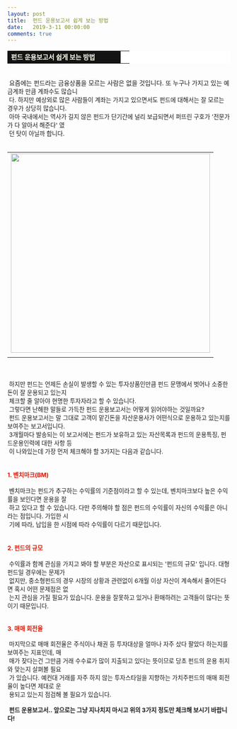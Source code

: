 ```yaml
---
layout: post
title:  펀드 운용보고서 쉽게 보는 방법
date:   2019-3-11 00:00:00
comments: true
---
```





<div><table width="99%" bgcolor="#ffffff" cellspacing="1" cellpadding="2"><tbody><tr><td width="240" bgcolor="#141313" style-="border-bottom:#141313 1px solid; border-left:#141313 1px solid; border-top:#141313 1px solid; &#13;&#10;border-right:#141313 1px solid"><span style="color: rgb(0, 0, 0); font-family: 맑은 고딕, dotum, verdana; font-size: 11pt;"><strong><span syle="font-size:11pt"><font color="#fffff0">펀드 운용보고서 쉽게 보는 방법</font></span></strong></span></td><td style="border-width: 0px 0px 1px; border-style: solid; border-color: rgb(255, 255, 255) rgb(255, 255, 255) rgb(20, 19, 19);"><span style="font-size: 11pt;"><font color="#000000">&nbsp;</font></span></td></tr></tbody></table><br> &nbsp;요즘에는 펀드라는 금융상품을 모르는 사람은 없을 것입니다. 또 누구나 가지고 있는 <span style="font-size: 10pt;">예금계좌 만큼 계좌수도 많습니<br>&nbsp;다. 하지만 예상외로 많은 사람들이 계좌는 가지고 있으</span><span style="font-size: 10pt;">면서도 펀드에 대해서는 잘 모르는 경우가 상당히 많습니다. <br> &nbsp;</span><span style="font-size: 10pt;">아마 국내에서는 역사가 길지 않은 펀드가 단기간에 널리 보급되면서 퍼뜨린 구호가 </span><span style="font-size: 10pt;">'전문가가 다 알아서 해준다' 였<br>&nbsp;던 탓이 아닐까 합니다.<br></span><br></div><div><table width="100%"><tbody><tr><td align="middle"><div class="imageblock center" style="text-align: center; clear: both;"><span data-url="https://t1.daumcdn.net/cfile/tistory/187BDC1A4C2F11E160?download" data-lightbox="lightbox"><img width="450" height="337" style="height: auto; cursor: pointer; max-width: 100%;" alt="" src="https://t1.daumcdn.net/cfile/tistory/187BDC1A4C2F11E160" filename="cfile4.uf@187BDC1A4C2F11E160997D.jpg" filemime=""></span></div></td></tr><tr><td align="middle">

 

 </td></tr></tbody></table></div><p><br><br><span style="font-size: 10pt;">&nbsp;하지만 펀드는 언제든 손실이 발생할 수 있는 투자상품인만큼 펀드 문맹에서 벗어나 </span><span style="font-size: 10pt;">소중한 돈이 잘 운용되고 있는지 <br>&nbsp;체크할 줄 알아야 현명한 투자자라고 할 수 있습니다.</span><br><span style="font-size: 10pt;">&nbsp;그렇다면 난해한 말들로 가득찬 펀드 운용보고서는 어떻게 읽어야</span><span style="font-size: 10pt;">하는 것일까요?</span><br><span style="font-size: 10pt;">&nbsp;펀드 운용보고서는 말 그대로 고객이 맡긴돈을 자산운용사가 어떤식으로 운용하고 있</span><span style="font-size: 10pt;">는지를 보여주는 보고서입니다. <br> &nbsp;3개월마다 발송되는 이 보고서에는 펀드가 보유하</span><span style="font-size: 10pt;">고 있는 자산목록과 펀드의 운용특징, 펀드운용인력에 대한 사항 등<br>&nbsp;이 나와있는데&nbsp;가장 먼저 체크해야 할 3가지는 다음과&nbsp;같습니다.<br></span><br><br><span style="font-size: 10pt;"><strong><font color="#e31600">1. 벤치마크(BM)</font></strong></span><br><br><span style="font-size: 10pt;">&nbsp;벤치마크는 펀드가 추구하는 수익률의 </span><span style="font-size: 10pt;">기준점이라고 할 수 있는데, 벤치마크보다 높은 수익률을 보인다면 운용을 잘<br>&nbsp;하고 있</span><span style="font-size: 10pt;">다고&nbsp;할 수 있습니다.&nbsp;다만 주의해야 할 점은 펀드의 수익률이 자신의 수익률은 아니라</span><span style="font-size: 10pt;">는 점입니다. 가입한 시<br>&nbsp;기에 따라, 납입을 한 시점에 따라 수익률이 다르기 때문입니다.<br></span><br><br><span style="font-size: 10pt;"><strong><font color="#e31600">2. 펀드의 규모</font></strong></span><br><br><span style="font-size: 10pt;">&nbsp;수익률과 함께 관심을 가지고 봐야 할 부분은 자산으로 표시되는 '펀드의 규모' 입니다. </span><span style="font-size: 10pt;">대형펀드일 경우에는 문제가 <br>&nbsp;없지만, 중소형펀드의 경우 시장의 상황과 관련없이 6개월 </span><span style="font-size: 10pt;">이상 자산이 계속해서 줄어든다면 혹시 어떤 문제점은 없<br>&nbsp;는지 관심을 가질 필요가 있</span><span style="font-size: 10pt;">습니다. 운용을 잘못하고 있거나 환매하려는 고객들이 많다는 뜻이기 때문입니다.</span><br><span style="font-size: 10pt;"><br><br><strong><font color="#e31600">3. 매매 회전율</font></strong><br><br>&nbsp;마지막으로 매매 회전율은 주식이나 채권 등 투자대상을 얼</span><span style="font-size: 10pt;">마나 자주 샀다 팔았다 하는지를 보여주는 지표인데, 매<br>&nbsp;매가 잦다는건 그만큼 거래 수</span><span style="font-size: 10pt;">수료가 많이 지출되고 있다는 뜻이므로 당초 펀드의 운용 취지와 맞는지 살펴볼 필</span><span style="font-size: 10pt;">요<br>&nbsp;가 있습니다. 예컨대 거래를 자주 하지 않는 투자스타일을 지향하는 가치주펀드의 매</span><span style="font-size: 10pt;">매 회전율이 높다면 제대로 운<br>&nbsp;용되고 있는지 점검해 볼 필요가 있습니다.</span><br><span style="font-size: 10pt;"><br> &nbsp;<strong>펀드 운용보고서.. 앞으로는 그냥 지나치지 마시고 위의 3가지 정도만 체크해 보시기 바랍니다!</strong></span>﻿<br></p>